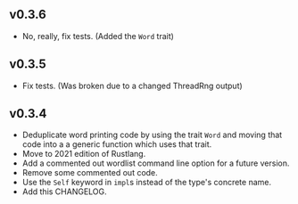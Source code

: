 ## v0.3.6

* No, really, fix tests. (Added the `Word` trait)

## v0.3.5

* Fix tests. (Was broken due to a changed ThreadRng output)

## v0.3.4

* Deduplicate word printing code by using the trait `Word` and moving
  that code into a a generic function which uses that trait.
* Move to 2021 edition of Rustlang.
* Add a commented out wordlist command line option for a future
  version.
* Remove some commented out code.
* Use the `Self` keyword in `impl`s instead of the type's concrete
  name.
* Add this CHANGELOG.

